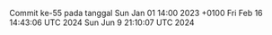 Commit ke-55 pada tanggal Sun Jan 01 14:00 2023 +0100
Fri Feb 16 14:43:06 UTC 2024
Sun Jun  9 21:10:07 UTC 2024
